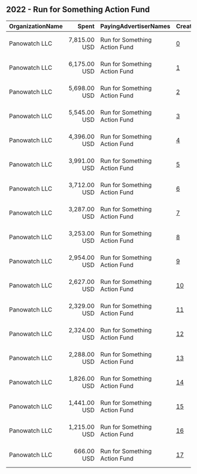 ## 2022 - Run for Something Action Fund 
|OrganizationName|Spent|PayingAdvertiserNames|CreativeUrls|Impressions|Genders|AgeBrackets|CountryCodes|BillingAddresses|CandidateBallotInformation|
|:---|---:|:---|:---|---:|:---|:---|:---|:---|:---|
|Panowatch  LLC|7,815.00 USD|Run for Something Action Fund|[0](https://www.snap.com/political-ads/asset/3a83ab727917f00b3c3026057401c1a562a170d7cad2a972438e6265bc17f8a6?mediaType=mp4)|822,950||18-39|united states|"8207 Taunton Pl,West Springfield,22152,US"|Run for Something|
|Panowatch  LLC|6,175.00 USD|Run for Something Action Fund|[1](https://www.snap.com/political-ads/asset/767125a262a8bddc3c89494f46d9d193ce22488f106da8a98ee5229dd365814c?mediaType=mp4)|1,063,683||18-39|united states|"8207 Taunton Pl,West Springfield,22152,US"|Run for Something|
|Panowatch  LLC|5,698.00 USD|Run for Something Action Fund|[2](https://www.snap.com/political-ads/asset/ecb3ff31b97391972b1d1f7bddc531d3b6b26273a3dd8834e2dcef63954d308f?mediaType=mp4)|507,941||18-39|united states|"8207 Taunton Pl,West Springfield,22152,US"|Run for Something|
|Panowatch  LLC|5,545.00 USD|Run for Something Action Fund|[3](https://www.snap.com/political-ads/asset/767125a262a8bddc3c89494f46d9d193ce22488f106da8a98ee5229dd365814c?mediaType=mp4)|1,054,699||18-39|united states|"8207 Taunton Pl,West Springfield,22152,US"|Run for Something|
|Panowatch  LLC|4,396.00 USD|Run for Something Action Fund|[4](https://www.snap.com/political-ads/asset/767125a262a8bddc3c89494f46d9d193ce22488f106da8a98ee5229dd365814c?mediaType=mp4)|697,861||18-39|united states|"8207 Taunton Pl,West Springfield,22152,US"|Run for Something|
|Panowatch  LLC|3,991.00 USD|Run for Something Action Fund|[5](https://www.snap.com/political-ads/asset/767125a262a8bddc3c89494f46d9d193ce22488f106da8a98ee5229dd365814c?mediaType=mp4)|763,883||18-39|united states|"8207 Taunton Pl,West Springfield,22152,US"|Run for Something|
|Panowatch  LLC|3,712.00 USD|Run for Something Action Fund|[6](https://www.snap.com/political-ads/asset/767125a262a8bddc3c89494f46d9d193ce22488f106da8a98ee5229dd365814c?mediaType=mp4)|166,304||18-39|united states|"8207 Taunton Pl,West Springfield,22152,US"|Run for Something|
|Panowatch  LLC|3,287.00 USD|Run for Something Action Fund|[7](https://www.snap.com/political-ads/asset/139ce78e4fb9e71c39497c74153a2075434cb3597c20a4447a96fdce7d653ca2?mediaType=mp4)|146,147||18-39|united states|"8207 Taunton Pl,West Springfield,22152,US"|Run for Something|
|Panowatch  LLC|3,253.00 USD|Run for Something Action Fund|[8](https://www.snap.com/political-ads/asset/139ce78e4fb9e71c39497c74153a2075434cb3597c20a4447a96fdce7d653ca2?mediaType=mp4)|444,048||18-39|united states|"8207 Taunton Pl,West Springfield,22152,US"|Run for Something|
|Panowatch  LLC|2,954.00 USD|Run for Something Action Fund|[9](https://www.snap.com/political-ads/asset/139ce78e4fb9e71c39497c74153a2075434cb3597c20a4447a96fdce7d653ca2?mediaType=mp4)|508,534||18-39|united states|"8207 Taunton Pl,West Springfield,22152,US"|Run for Something|
|Panowatch  LLC|2,627.00 USD|Run for Something Action Fund|[10](https://www.snap.com/political-ads/asset/139ce78e4fb9e71c39497c74153a2075434cb3597c20a4447a96fdce7d653ca2?mediaType=mp4)|416,019||18-39|united states|"8207 Taunton Pl,West Springfield,22152,US"|Run for Something|
|Panowatch  LLC|2,329.00 USD|Run for Something Action Fund|[11](https://www.snap.com/political-ads/asset/3a83ab727917f00b3c3026057401c1a562a170d7cad2a972438e6265bc17f8a6?mediaType=mp4)|197,209||18-44|united states|"8207 Taunton Pl,West Springfield,22152,US"|Run for Something|
|Panowatch  LLC|2,324.00 USD|Run for Something Action Fund|[12](https://www.snap.com/political-ads/asset/139ce78e4fb9e71c39497c74153a2075434cb3597c20a4447a96fdce7d653ca2?mediaType=mp4)|324,781||18-39|united states|"8207 Taunton Pl,West Springfield,22152,US"|Run for Something|
|Panowatch  LLC|2,288.00 USD|Run for Something Action Fund|[13](https://www.snap.com/political-ads/asset/ecb3ff31b97391972b1d1f7bddc531d3b6b26273a3dd8834e2dcef63954d308f?mediaType=mp4)|144,077||18-44|united states|"8207 Taunton Pl,West Springfield,22152,US"|Run for Something|
|Panowatch  LLC|1,826.00 USD|Run for Something Action Fund|[14](https://www.snap.com/political-ads/asset/139ce78e4fb9e71c39497c74153a2075434cb3597c20a4447a96fdce7d653ca2?mediaType=mp4)|246,360||18-39|united states|"8207 Taunton Pl,West Springfield,22152,US"|Run for Something|
|Panowatch  LLC|1,441.00 USD|Run for Something Action Fund|[15](https://www.snap.com/political-ads/asset/767125a262a8bddc3c89494f46d9d193ce22488f106da8a98ee5229dd365814c?mediaType=mp4)|205,305||18-39|united states|"8207 Taunton Pl,West Springfield,22152,US"|Run for Something|
|Panowatch  LLC|1,215.00 USD|Run for Something Action Fund|[16](https://www.snap.com/political-ads/asset/139ce78e4fb9e71c39497c74153a2075434cb3597c20a4447a96fdce7d653ca2?mediaType=mp4)|202,003||18-39|united states|"8207 Taunton Pl,West Springfield,22152,US"|Run for Something|
|Panowatch  LLC|666.00 USD|Run for Something Action Fund|[17](https://www.snap.com/political-ads/asset/767125a262a8bddc3c89494f46d9d193ce22488f106da8a98ee5229dd365814c?mediaType=mp4)|110,351||18-39|united states|"8207 Taunton Pl,West Springfield,22152,US"|Run for Something|
